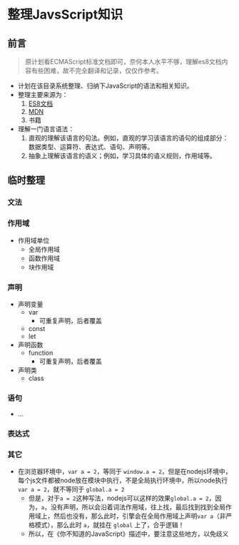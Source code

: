 # 整理JavsScript知识

## 前言

> 原计划看ECMAScript标准文档即可，奈何本人水平不够，理解es8文档内容有些困难，故不完全翻译和记录，仅仅作参考。

- 计划在该目录系统整理、归纳下JavaScript的语法和相关知识。
- 整理主要来源为：
    1. [ES8文档](http://www.ecma-international.org/ecma-262/8.0/index.html)
    2. [MDN](https://developer.mozilla.org/en-US/docs/Web/JavaScript)
    3. 书籍
- 理解一门语言语法：
    1. 直观的理解该语言的句法。例如，直观的学习该语言的语句的组成部分：数据类型、运算符、表达式、语句、声明等。
    2. 抽象上理解该语言的语义；例如，学习具体的语义规则，作用域等。

<!-- # # 目录

- 词法
- 数据类型和值
- 表达式
- 语句和声明
- 对象类型详解及各种对象
- 函数和类
- 严格模式
- 内存模型
- ... -->

## 临时整理

### 文法

### 作用域

- 作用域单位
    - 全局作用域
    - 函数作用域
    - 块作用域

### 声明

- 声明变量
    - var
        - 可重复声明，后者覆盖
    - const
    - let
- 声明函数
    - function
        - 可重复声明，后者覆盖
- 声明类
    - class

### 语句

- ...

### 表达式

### 其它

- 在浏览器环境中，`var a = 2`，等同于 `window.a = 2`，但是在nodejs环境中，每个js文件都被node放在模块中执行，不是全局执行环境中，所以node执行`var a = 2`，就不等同于 `global.a = 2`
    - 但是，对于`a = 2`这种写法，nodejs可以这样的效果`global.a = 2`，因为，`a`，没有声明，所以会沿着词法作用域，往上找，最后找到找到全局作用域上，然后也没有，那么此时，引擎会在全局作用域上声明`var a`（非严格模式），那么此时 `a`，就挂在 `global` 上了，合乎逻辑！
    - 所以，在《你不知道的JavaScript》描述中，要注意这些地方，以免歧义




